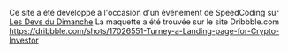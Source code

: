 Ce site a été développé à l'occasion d'un événement de SpeedCoding sur <a href="https://discord.gg/gkTdB5mkJh">Les Devs du Dimanche</a>
La maquette a été trouvée sur le site Dribbble.com 
https://dribbble.com/shots/17026551-Turney-a-Landing-page-for-Crypto-Investor
